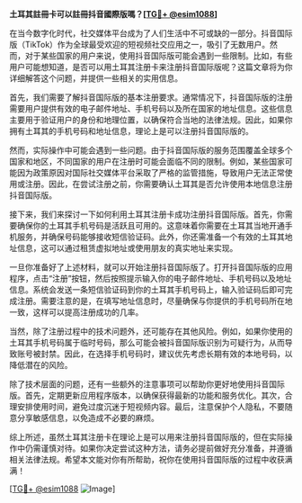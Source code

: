 **土耳其註冊卡可以註冊抖音國際版嗎？[[TG💪+ @esim1088](https://t.me/s/esim1088)]**

在当今数字化时代，社交媒体平台成为了人们生活中不可或缺的一部分。抖音国际版（TikTok）作为全球最受欢迎的短视频社交应用之一，吸引了无数用户。然而，对于某些国家的用户来说，使用抖音国际版可能会遇到一些限制。比如，有些用户可能想知道，是否可以用土耳其注册卡来注册抖音国际版呢？这篇文章将为你详细解答这个问题，并提供一些相关的实用信息。

首先，我们需要了解抖音国际版的基本注册要求。通常情况下，抖音国际版的注册需要用户提供有效的电子邮件地址、手机号码以及所在国家的地址信息。这些信息主要用于验证用户的身份和地理位置，以确保符合当地的法律法规。因此，如果你拥有土耳其的手机号码和地址信息，理论上是可以注册抖音国际版的。

然而，实际操作中可能会遇到一些问题。由于抖音国际版的服务范围覆盖全球多个国家和地区，不同国家的用户在注册时可能会面临不同的限制。例如，某些国家可能因为政策原因对国际社交媒体平台采取了严格的监管措施，导致用户无法正常使用或注册。因此，在尝试注册之前，你需要确认土耳其是否允许使用本地信息注册抖音国际版。

接下来，我们来探讨一下如何利用土耳其注册卡成功注册抖音国际版。首先，你需要确保你的土耳其手机号码是活跃且可用的。这意味着你需要在土耳其当地开通手机服务，并确保号码能够接收短信验证码。此外，你还需准备一个有效的土耳其地址信息，这可以通过租赁虚拟地址或使用朋友的真实地址来实现。

一旦你准备好了上述材料，就可以开始注册抖音国际版了。打开抖音国际版的应用程序，点击“注册”按钮，然后按照提示输入你的电子邮件地址、手机号码以及地址信息。系统会发送一条短信验证码到你的土耳其手机号码上，输入验证码后即可完成注册。需要注意的是，在填写地址信息时，尽量确保与你提供的手机号码所在地一致，这样可以提高注册成功的几率。

当然，除了注册过程中的技术问题外，还可能存在其他风险。例如，如果你使用的土耳其手机号码属于临时号码，那么可能会被抖音国际版识别为可疑行为，从而导致账号被封禁。因此，在选择手机号码时，建议优先考虑长期有效的本地号码，以降低潜在的风险。

除了技术层面的问题，还有一些额外的注意事项可以帮助你更好地使用抖音国际版。首先，定期更新应用程序版本，以确保获得最新的功能和服务优化。其次，合理安排使用时间，避免过度沉迷于短视频内容。最后，注意保护个人隐私，不要随意分享敏感信息，以免造成不必要的麻烦。

综上所述，虽然土耳其注册卡在理论上是可以用来注册抖音国际版的，但在实际操作中仍需谨慎对待。如果你决定尝试这种方法，请务必提前做好充分准备，并遵循相关法律法规。希望本文能对你有所帮助，祝你在使用抖音国际版的过程中收获满满！

[[TG💪+ @esim1088](https://t.me/s/esim1088) ![Image](https://i.postimg.cc/4NQfJmqS/Snipaste-2025-05-13-00-14-12.png)]
